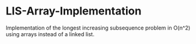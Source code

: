 # LIS-Array-Implementation
Implementation of the longest increasing subsequence problem in O(n^2) using arrays instead of a linked list.
